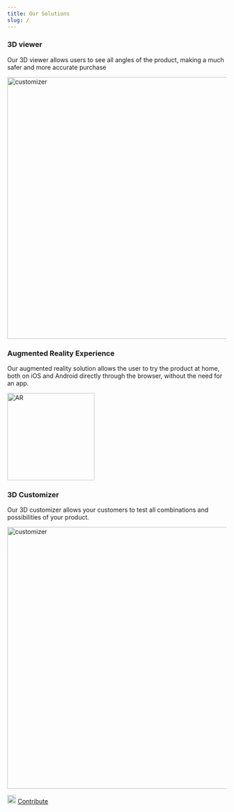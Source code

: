 ```yaml
---
title: Our Solutions
slug: /
---
```


### 3D viewer

Our 3D viewer allows users to see all angles of the product, making a much safer and more accurate purchase

<div>
  <p float="left">
    <img src="https://storage.googleapis.com/r2u-sdk-bucket/documentation/product-3d-desktop.gif" title="customizer" width="600"/>
  </p>

</div>

### Augmented Reality Experience

Our augmented reality solution allows the user to try the product at home, both on iOS and Android directly through the browser, without the need for an app.

 <p float="left">
    <img src="https://storage.googleapis.com/r2u-sdk-bucket/documentation/product-ar.gif" title="AR" width="200"/>
  </p>

### 3D Customizer

Our 3D customizer allows your customers to test all combinations and possibilities of your product.

<div>
  <p float="left">
    <img src="https://storage.googleapis.com/r2u-sdk-bucket/documentation/customizer.gif" title="customizer" width="600"/>
  </p>

</div>

<div>
    <img src="https://storage.googleapis.com/r2u-sdk-bucket/documentation/github.png"  width="20"/>
    <a href="https://github.com/r2u-io/documentation" title="customizer" width="600" >  Contribute</a>

</div>
